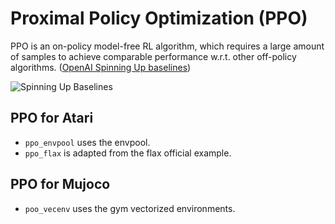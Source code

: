 # Proximal Policy Optimization (PPO)

PPO is an on-policy model-free RL algorithm, which requires a large amount of samples to achieve comparable performance w.r.t. other off-policy algorithms.
([OpenAI Spinning Up baselines](https://spinningup.openai.com/en/latest/spinningup/bench.html#halfcheetah-pytorch-versions))

![Spinning Up Baselines](https://spinningup.openai.com/en/latest/_images/pytorch_halfcheetah_performance.svg)

## PPO for Atari

- `ppo_envpool` uses the envpool.
- `ppo_flax` is adapted from the flax official example.

## PPO for Mujoco

- `poo_vecenv` uses the gym vectorized environments.